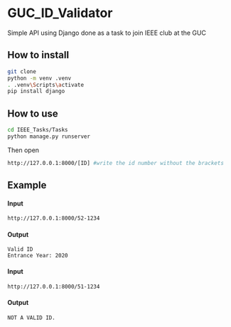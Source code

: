 # GUC_ID_Validator
 Simple API using Django done as a task to join IEEE club at the GUC

## How to install
```bash
git clone 
python -m venv .venv
. .venv\Scripts\activate
pip install django
```
## How to use
```bash
cd IEEE_Tasks/Tasks
python manage.py runserver
``` 
Then open
```bash
http://127.0.0.1:8000/[ID] #write the id number without the brackets
```
## Example 

#### Input
```bash
http://127.0.0.1:8000/52-1234
```
####  Output
```
Valid ID  
Entrance Year: 2020
```

####  Input
```bash
http://127.0.0.1:8000/51-1234
```
#### Output
```
NOT A VALID ID.
```
